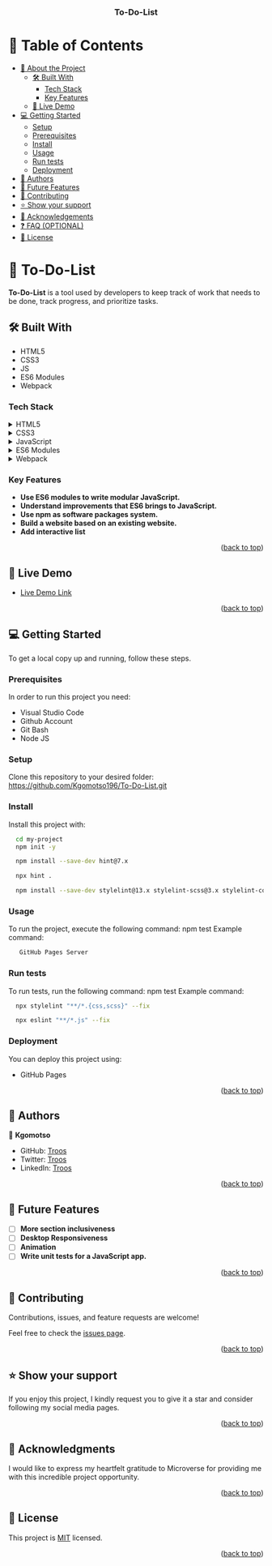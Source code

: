<a name="readme-top"></a>


<div align="center">

  <h3><b>To-Do-List</b></h3>

</div>

# 📗 Table of Contents

- [📖 About the Project](#about-project)
  - [🛠 Built With](#built-with)
    - [Tech Stack](#tech-stack)
    - [Key Features](#key-features)
  - [🚀 Live Demo](#live-demo)
- [💻 Getting Started](#getting-started)
  - [Setup](#setup)
  - [Prerequisites](#prerequisites)
  - [Install](#install)
  - [Usage](#usage)
  - [Run tests](#run-tests)
  - [Deployment](#deployment)
- [👥 Authors](#authors)
- [🔭 Future Features](#future-features)
- [🤝 Contributing](#contributing)
- [⭐️ Show your support](#support)
- [🙏 Acknowledgements](#acknowledgements)
- [❓ FAQ (OPTIONAL)](#faq)
- [📝 License](#license)

# 📖 To-Do-List <a name="about-project"></a>

**To-Do-List** is a tool used by developers to keep track of work that needs to be done, track progress, and prioritize tasks.

## 🛠 Built With <a name="built-with"></a>

- HTML5
- CSS3
- JS
- ES6 Modules
- Webpack

### Tech Stack <a name="tech-stack"></a>

<details>
  <summary>HTML5</summary>
  <ul>
    <li><a href="https://youtu.be/x4OKqZ2kIx4">Lesson on HTML5</a></li>
  </ul>
</details>

<details>
<summary>CSS3</summary>
  <ul>
    <li><a href="https://youtu.be/wIzPMotxMCM">Lesson on CSS3</a></li>
  </ul>
</details>

<details>
<summary>JavaScript</summary>
  <ul>
    <li><a href="https://youtu.be/8dWL3wF_OMw">Lesson on JS</a></li>
  </ul>
</details>

<details>
<summary>ES6 Modules</summary>
  <ul>
    <li><a href="https://youtu.be/fIP4pjAqCtQ">Lesson on ES6 Modules</a></li>
  </ul>
</details>

<details>
<summary>Webpack</summary>
  <ul>
    <li><a href="https://youtu.be/IZGNcSuwBZs">Lesson on Webpack</a></li>
  </ul>
</details>

### Key Features <a name="key-features"></a>

- **Use ES6 modules to write modular JavaScript.**
- **Understand improvements that ES6 brings to JavaScript.**
- **Use npm as software packages system.**
- **Build a website based on an existing website.**
- **Add interactive list**


<p align="right">(<a href="#readme-top">back to top</a>)</p>

## 🚀 Live Demo <a name="live-demo"></a>

- [Live Demo Link](https://kgomotso196.github.io/To-Do-List/)

<p align="right">(<a href="#readme-top">back to top</a>)</p>

## 💻 Getting Started <a name="getting-started"></a>

To get a local copy up and running, follow these steps.

### Prerequisites

In order to run this project you need:

- Visual Studio Code
- Github Account
- Git Bash
- Node JS

### Setup

Clone this repository to your desired folder: https://github.com/Kgomotso196/To-Do-List.git

### Install

Install this project with:

```sh
  cd my-project
  npm init -y
```

```sh
  npm install --save-dev hint@7.x
```

```sh
  npx hint .
```

```sh
  npm install --save-dev stylelint@13.x stylelint-scss@3.x stylelint-config-standard@21.x stylelint-csstree-validator@1.x
```

### Usage

To run the project, execute the following command: npm test
Example command:

```sh
   GitHub Pages Server
```

### Run tests

To run tests, run the following command: npm test
Example command:

```sh
  npx stylelint "**/*.{css,scss}" --fix
```
```sh
  npx eslint "**/*.js" --fix
```

### Deployment

You can deploy this project using:
- GitHub Pages

<p align="right">(<a href="#readme-top">back to top</a>)</p>

## 👥 Authors <a name="authors"></a>

👤 **Kgomotso**

- GitHub: [Troos](https://github.com/Kgomotso196/)
- Twitter: [Troos](https://twitter.com/t_r_o_o_s)
- LinkedIn: [Troos](https://linkedin.com/in/kgomotso-nacane/)

<p align="right">(<a href="#readme-top">back to top</a>)</p>

## 🔭 Future Features <a name="future-features"></a>

- [ ] **More section inclusiveness**
- [ ] **Desktop Responsiveness**
- [ ] **Animation**
- [ ] **Write unit tests for a JavaScript app.**

<p align="right">(<a href="#readme-top">back to top</a>)</p>

## 🤝 Contributing <a name="contributing"></a>

Contributions, issues, and feature requests are welcome!

Feel free to check the [issues page](https://github.com/Kgomotso196/To-Do-List/issues/).

<p align="right">(<a href="#readme-top">back to top</a>)</p>

## ⭐️ Show your support <a name="support"></a>

If you enjoy this project, I kindly request you to give it a star and consider following my social media pages.

<p align="right">(<a href="#readme-top">back to top</a>)</p>

## 🙏 Acknowledgments <a name="acknowledgements"></a>

I would like to express my heartfelt gratitude to Microverse for providing me with this incredible project opportunity.

<p align="right">(<a href="#readme-top">back to top</a>)</p>

## 📝 License <a name="license"></a>

This project is [MIT](./MIT.md) licensed.

<p align="right">(<a href="#readme-top">back to top</a>)</p>
